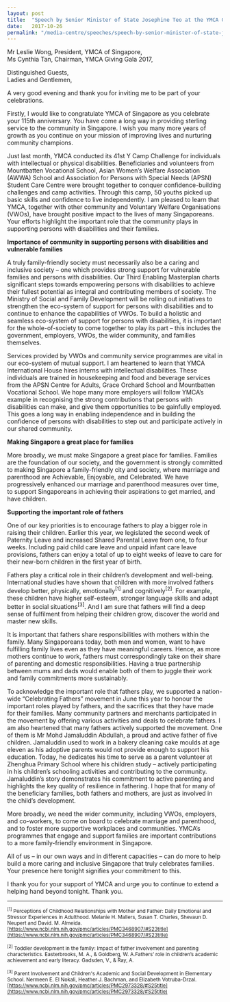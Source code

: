 ```yaml
---
layout: post
title:  "Speech by Senior Minister of State Josephine Teo at the YMCA Giving Gala 2017"
date:   2017-10-26
permalink: "/media-centre/speeches/speech-by-senior-minister-of-state-josephine-teo-at-the-ymca-giving-gala-2017"
---
```


Mr Leslie Wong, President, YMCA of Singapore,  
Ms Cynthia Tan, Chairman, YMCA Giving Gala 2017,  

Distinguished Guests,  
Ladies and Gentlemen,  

A very good evening and thank you for inviting me to be part of your celebrations.

Firstly, I would like to congratulate YMCA of Singapore as you celebrate your 115th anniversary. You have come a long way in providing sterling service to the community in Singapore. I wish you many more years of growth as you continue on your mission of improving lives and nurturing community champions.

Just last month, YMCA conducted its 41st Y Camp Challenge for individuals with intellectual or physical disabilities.  Beneficiaries and volunteers from Mountbatten Vocational School, Asian Women’s Welfare Association (AWWA) School and Association for Persons with Special Needs (APSN) Student Care Centre were brought together to conquer confidence-building challenges and camp activities.  Through this camp, 50 youths picked up basic skills and confidence to live independently.  I am pleased to learn that YMCA, together with other community and Voluntary Welfare Organisations (VWOs), have brought positive impact to the lives of many Singaporeans.  Your efforts highlight the important role that the community plays in supporting persons with disabilities and their families.

**Importance of community in supporting persons with disabilities and vulnerable families**

A truly family-friendly society must necessarily also be a caring and inclusive society – one which provides strong support for vulnerable families and persons with disabilities.  Our Third Enabling Masterplan charts significant steps towards empowering persons with disabilities to achieve their fullest potential as integral and contributing members of society. The Ministry of Social and Family Development will be rolling out initiatives to strengthen the eco-system of support for persons with disabilities and to continue to enhance the capabilities of VWOs. To build a holistic and seamless eco-system of support for persons with disabilities, it is important for the whole-of-society to come together to play its part – this includes the government, employers, VWOs, the wider community, and families themselves. 

Services provided by VWOs and community service programmes are vital in our eco-system of mutual support. I am heartened to learn that YMCA International House hires interns with intellectual disabilities.  These individuals are trained in housekeeping and food and beverage services from the APSN Centre for Adults, Grace Orchard School and Mountbatten Vocational School. We hope many more employers will follow YMCA’s example in recognising the strong contributions that persons with disabilities can make, and give them opportunities to be gainfully employed. This goes a long way in enabling independence and in building the confidence of persons with disabilities to step out and participate actively in our shared community. 

**Making Singapore a great place for families**

More broadly, we must make Singapore a great place for families. Families are the foundation of our society, and the government is strongly committed to making Singapore a family-friendly city and society, where marriage and parenthood are Achievable, Enjoyable, and Celebrated. We have progressively enhanced our marriage and parenthood measures over time, to support Singaporeans in achieving their aspirations to get married, and have children.

**Supporting the important role of fathers**

One of our key priorities is to encourage fathers to play a bigger role in raising their children. Earlier this year, we legislated the second week of Paternity Leave and increased Shared Parental Leave from one, to four weeks. Including paid child care leave and unpaid infant care leave provisions, fathers can enjoy a total of up to eight weeks of leave to care for their new-born children in the first year of birth.

Fathers play a critical role in their children’s development and well-being. International studies have shown that children with more involved fathers develop better, physically, emotionally<sup>[1]</sup> and cognitively<sup>[2]</sup>. For example, these children have higher self-esteem, stronger language skills and adapt better in social situations<sup>[3]</sup>. And I am sure that fathers will find a deep sense of fulfilment from helping their children grow, discover the world and master new skills. 

It is important that fathers share responsibilities with mothers within the family. Many Singaporeans today, both men and women, want to have fulfilling family lives even as they have meaningful careers. Hence, as more mothers continue to work, fathers must correspondingly take on their share of parenting and domestic responsibilities. Having a true partnership between mums and dads would enable both of them to juggle their work and family commitments more sustainably.

To acknowledge the important role that fathers play, we supported a nation-wide “Celebrating Fathers” movement in June this year to honour the important roles played by fathers, and the sacrifices that they have made for their families. Many community partners and merchants participated in the movement by offering various activities and deals to celebrate fathers. I am also heartened that many fathers actively supported the movement. One of them is Mr Mohd Jamaluddin Abdullah, a proud and active father of five children. Jamaluddin used to work in a bakery cleaning cake moulds at age eleven as his adoptive parents would not provide enough to support his education. Today, he dedicates his time to serve as a parent volunteer at Zhenghua Primary School where his children study – actively participating in his children’s schooling activities and contributing to the community. Jamaluddin’s story demonstrates his commitment to active parenting and highlights the key quality of resilience in fathering. I hope that for many of the beneficiary families, both fathers and mothers, are just as involved in the child’s development.

More broadly, we need the wider community, including VWOs, employers, and co-workers, to come on board to celebrate marriage and parenthood, and to foster more supportive workplaces and communities. YMCA’s programmes that engage and support families are important contributions to a more family-friendly environment in Singapore.

All of us – in our own ways and in different capacities – can do more to help build a more caring and inclusive Singapore that truly celebrates families. Your presence here tonight signifies your commitment to this.

I thank you for your support of YMCA and urge you to continue to extend a helping hand beyond tonight.  Thank you.

---

<sub><sup>[1]</sup> Perceptions of Childhood Relationships with Mother and Father: Daily Emotional and Stressor Experiences in Adulthood. Melanie H. Mallers, Susan T. Charles, Shevaun D. Neupert and David. M. Almeida. [https://www.ncbi.nlm.nih.gov/pmc/articles/PMC3468907/#S23title](https://www.ncbi.nlm.nih.gov/pmc/articles/PMC3468907/#S23title)</sub>

<sub><sup>[2]</sup> Toddler development in the family: Impact of father involvement and parenting characteristics. Easterbrooks, M. A., & Goldberg, W. A.Fathers’ role in children’s academic achievement and early literacy. Gadsden, V., & Ray, A. </sub>

<sub><sup>[3]</sup> Parent Involvement and Children's Academic and Social Development in Elementary School. Nermeen E. El Nokali, Heather J. Bachman, and Elizabeth Votruba-Drzal. [https://www.ncbi.nlm.nih.gov/pmc/articles/PMC2973328/#S25title](https://www.ncbi.nlm.nih.gov/pmc/articles/PMC2973328/#S25title) </sub>
